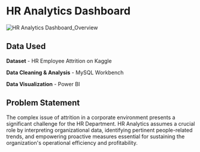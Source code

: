 # HR Analytics Dashboard 
![HR Analytics Dashboard_Overview](https://github.com/shabmei/HR-Analytics/assets/143242186/e34b7105-e5b2-4324-bbfe-40b8491ed0d6)

## Data Used
**Dataset** - HR Employee Attrition on Kaggle

**Data Cleaning & Analysis** - MySQL Workbench

**Data Visualization** - Power BI

## Problem Statement
The complex issue of attrition in a corporate environment presents a significant challenge for the HR Department. HR Analytics assumes a crucial role by interpreting organizational data, identifying pertinent people-related trends, and empowering proactive measures essential for sustaining the organization's operational efficiency and profitability.
